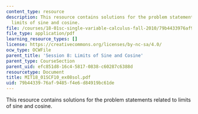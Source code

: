 ```yaml
---
content_type: resource
description: This resource contains solutions for the problem statements related to
  limits of sine and cosine.
file: /courses/18-01sc-single-variable-calculus-fall-2010/79b4433976af9485f4e6d84919bc61de_MIT18_01SCF10_ex08sol.pdf
file_type: application/pdf
learning_resource_types: []
license: https://creativecommons.org/licenses/by-nc-sa/4.0/
ocw_type: OCWFile
parent_title: 'Session 8: Limits of Sine and Cosine'
parent_type: CourseSection
parent_uid: efc851d8-16c4-5817-0838-c60287c6388d
resourcetype: Document
title: MIT18_01SCF10_ex08sol.pdf
uid: 79b44339-76af-9485-f4e6-d84919bc61de
---
```

This resource contains solutions for the problem statements related to limits of sine and cosine.
